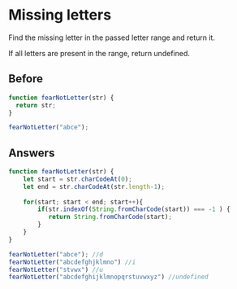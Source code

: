 # Missing letters
Find the missing letter in the passed letter range and return it.

If all letters are present in the range, return undefined.

## Before
```javascript
function fearNotLetter(str) {
  return str;
}

fearNotLetter("abce");
```
## Answers
```javascript
function fearNotLetter(str) {
    let start = str.charCodeAt(0);
    let end = str.charCodeAt(str.length-1);
    
    for(start; start < end; start++){
        if(str.indexOf(String.fromCharCode(start)) === -1 ) {
           return String.fromCharCode(start); 
        }    
    } 
}

fearNotLetter("abce"); //d
fearNotLetter("abcdefghjklmno") //i
fearNotLetter("stvwx") //u
fearNotLetter("abcdefghijklmnopqrstuvwxyz") //undefined
```
